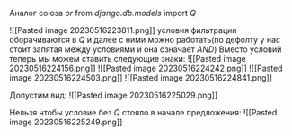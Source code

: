 Аналог союза _or_ 
from  _django.db.models_ import _Q_

![[Pasted image 20230516223811.png]]
условия фильтрации оборачиваются в _Q_ и далее с ними можно работать(по дефолту у нас стоит запятая между условиями и она означает _AND_)
Вместо условий теперь мы можем ставить следующие знаки:
![[Pasted image 20230516224156.png]]
![[Pasted image 20230516224242.png]]
![[Pasted image 20230516224503.png]]
![[Pasted image 20230516224841.png]]

Допустим вид:
![[Pasted image 20230516225029.png]]

Нельзя чтобы условие без _Q_ стояло в начале предложения:
![[Pasted image 20230516225249.png]]